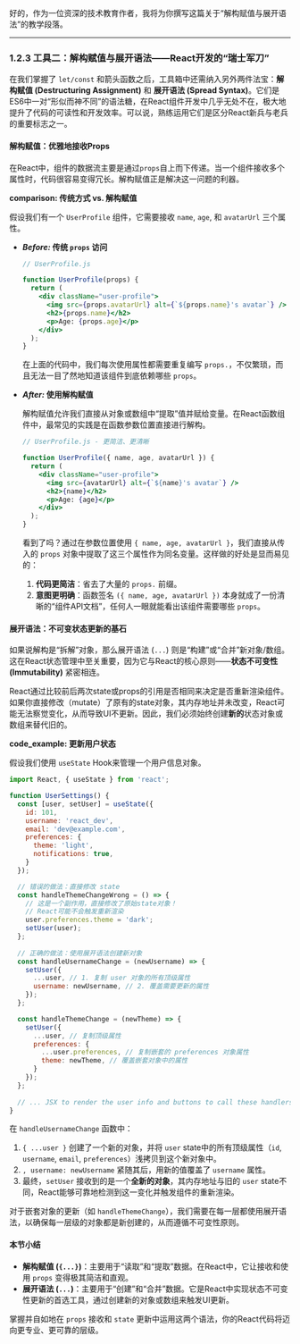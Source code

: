 好的，作为一位资深的技术教育作者，我将为你撰写这篇关于“解构赋值与展开语法”的教学段落。

---

### 1.2.3 工具二：解构赋值与展开语法——React开发的“瑞士军刀”

在我们掌握了 `let/const` 和箭头函数之后，工具箱中还需纳入另外两件法宝：**解构赋值 (Destructuring Assignment)** 和 **展开语法 (Spread Syntax)**。它们是ES6中一对“形似而神不同”的语法糖，在React组件开发中几乎无处不在，极大地提升了代码的可读性和开发效率。可以说，熟练运用它们是区分React新兵与老兵的重要标志之一。

#### 解构赋值：优雅地接收Props

在React中，组件的数据流主要是通过`props`自上而下传递。当一个组件接收多个属性时，代码很容易变得冗长。解构赋值正是解决这一问题的利器。

**comparison: 传统方式 vs. 解构赋值**

假设我们有一个 `UserProfile` 组件，它需要接收 `name`, `age`, 和 `avatarUrl` 三个属性。

*   **_Before:_ 传统 `props` 访问**

    ```jsx
    // UserProfile.js

    function UserProfile(props) {
      return (
        <div className="user-profile">
          <img src={props.avatarUrl} alt={`${props.name}'s avatar`} />
          <h2>{props.name}</h2>
          <p>Age: {props.age}</p>
        </div>
      );
    }
    ```

    在上面的代码中，我们每次使用属性都需要重复编写 `props.`，不仅繁琐，而且无法一目了然地知道该组件到底依赖哪些 `props`。

*   **_After:_ 使用解构赋值**

    解构赋值允许我们直接从对象或数组中“提取”值并赋给变量。在React函数组件中，最常见的实践是在函数参数位置直接进行解构。

    ```jsx
    // UserProfile.js - 更简洁、更清晰

    function UserProfile({ name, age, avatarUrl }) {
      return (
        <div className="user-profile">
          <img src={avatarUrl} alt={`${name}'s avatar`} />
          <h2>{name}</h2>
          <p>Age: {age}</p>
        </div>
      );
    }
    ```

    看到了吗？通过在参数位置使用 `{ name, age, avatarUrl }`，我们直接从传入的 `props` 对象中提取了这三个属性作为同名变量。这样做的好处是显而易见的：
    1.  **代码更简洁**：省去了大量的 `props.` 前缀。
    2.  **意图更明确**：函数签名 `({ name, age, avatarUrl })` 本身就成了一份清晰的“组件API文档”，任何人一眼就能看出该组件需要哪些 `props`。

#### 展开语法：不可变状态更新的基石

如果说解构是“拆解”对象，那么展开语法 (`...`) 则是“构建”或“合并”新对象/数组。这在React状态管理中至关重要，因为它与React的核心原则——**状态不可变性 (Immutability)** 紧密相连。

React通过比较前后两次state或props的引用是否相同来决定是否重新渲染组件。如果你直接修改（mutate）了原有的state对象，其内存地址并未改变，React可能无法察觉变化，从而导致UI不更新。因此，我们必须始终创建**新的**状态对象或数组来替代旧的。

**code_example: 更新用户状态**

假设我们使用 `useState` Hook来管理一个用户信息对象。

```jsx
import React, { useState } from 'react';

function UserSettings() {
  const [user, setUser] = useState({
    id: 101,
    username: 'react_dev',
    email: 'dev@example.com',
    preferences: {
      theme: 'light',
      notifications: true,
    }
  });

  // 错误的做法：直接修改 state
  const handleThemeChangeWrong = () => {
    // 这是一个副作用，直接修改了原始state对象！
    // React可能不会触发重新渲染
    user.preferences.theme = 'dark'; 
    setUser(user); 
  };
  
  // 正确的做法：使用展开语法创建新对象
  const handleUsernameChange = (newUsername) => {
    setUser({
      ...user, // 1. 复制 user 对象的所有顶级属性
      username: newUsername, // 2. 覆盖需要更新的属性
    });
  };

  const handleThemeChange = (newTheme) => {
    setUser({
      ...user, // 复制顶级属性
      preferences: {
        ...user.preferences, // 复制嵌套的 preferences 对象属性
        theme: newTheme, // 覆盖嵌套对象中的属性
      }
    });
  };
  
  // ... JSX to render the user info and buttons to call these handlers
}
```

在 `handleUsernameChange` 函数中：
1.  `{ ...user }` 创建了一个新的对象，并将 `user` state中的所有顶级属性（`id`, `username`, `email`, `preferences`）浅拷贝到这个新对象中。
2.  `, username: newUsername` 紧随其后，用新的值覆盖了 `username` 属性。
3.  最终，`setUser` 接收到的是一个**全新的对象**，其内存地址与旧的 `user` state不同，React能够可靠地检测到这一变化并触发组件的重新渲染。

对于嵌套对象的更新（如 `handleThemeChange`），我们需要在每一层都使用展开语法，以确保每一层级的对象都是新创建的，从而遵循不可变性原则。

#### 本节小结

*   **解构赋值 (`{...}`)**：主要用于“读取”和“提取”数据。在React中，它让接收和使用 `props` 变得极其简洁和直观。
*   **展开语法 (`...`)**：主要用于“创建”和“合并”数据。它是React中实现状态不可变性更新的首选工具，通过创建新的对象或数组来触发UI更新。

掌握并自如地在 `props` 接收和 `state` 更新中运用这两个语法，你的React代码将迈向更专业、更可靠的层级。